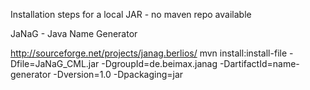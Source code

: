 Installation steps for a local JAR - no maven repo available 

JaNaG - Java Name Generator

http://sourceforge.net/projects/janag.berlios/
mvn install:install-file -Dfile=JaNaG_CML.jar -DgroupId=de.beimax.janag -DartifactId=name-generator -Dversion=1.0 -Dpackaging=jar
